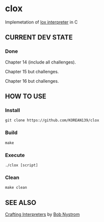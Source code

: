 # clox
Implemetation of [lox interpreter](http://www.craftinginterpreters.com/contents.html) in C

## CURRENT DEV STATE
### Done
Chapter 14 (include all challenges).

Chapter 15 but challenges.

Chapter 16 but challenges.

## HOW TO USE

### Install
`git clone https://github.com/KOREAN139/clox`

### Build
`make`

### Execute
`./clox [script]`

### Clean
`make clean`

## SEE ALSO
[Crafting Interpreters](http://www.craftinginterpreters.com/contents.html) by [Bob Nystrom](https://github.com/munificent)
